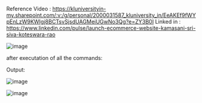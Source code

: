 Reference Video : https://kluniversityin-my.sharepoint.com/:v:/g/personal/2000031587_kluniversity_in/EeAKEf9fWYpEnLzW9KWIgj8BCTsvSjsdUAGMeiUGwNo3Qg?e=ZY3B0I
Linked in : https://www.linkedin.com/pulse/launch-ecommerce-website-kamasani-sri-siva-koteswara-rao


![image](https://user-images.githubusercontent.com/95044098/232076993-a5075120-2d15-42f4-98c2-fa1181452a68.png)

after executation of all the commands:

Output:

![image](https://user-images.githubusercontent.com/95044098/232077233-40b7494b-6810-4933-ad84-7ebd74491894.png)

![image](https://user-images.githubusercontent.com/95044098/232077549-62ba1f07-93c3-4d3b-a612-e41708bd022b.png)
